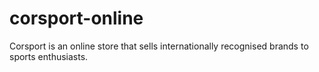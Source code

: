# corsport-online
Corsport is an online store that sells internationally recognised brands to sports enthusiasts. 
